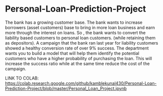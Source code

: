 # Personal-Loan-Prediction-Project
The bank has a growing customer base. The bank wants to increase borrowers (asset customers) base to bring in more loan business and earn more through the interest on loans. So , the bank wants to convert the liability based customers to personal loan customers. (while retaining them as depositors). A campaign that the bank ran last year for liability customers showed a healthy conversion rate of over 9% success. The department wants you to build a model that will help them identify the potential customers who have a higher probability of purchasing the loan. This will increase the success ratio while at the same time reduce the cost of the campaign.

LINK TO COLAB: https://colab.research.google.com/github/kamblekunal430/Personal-Loan-Prediction-Project/blob/master/Personal_Loan_Project.ipynb
